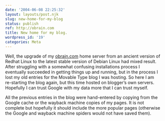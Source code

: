 ```yaml
---
date: '2004-06-08 22:25:32'
layout: layouts/post.njk
slug: new-home-for-my-blog
status: publish
ref: http://obrain.com
title: New home for my blog.
wordpress_id: '19'
categories: Meta
---
```


Well, the upgrade of my [obrain.com](http://obrain.com) home server from an ancient version of Redhat Linux to the latest stable version of Debian Linux had mixed result.  After struggling with a somewhat confusing installations process I eventually succeeded in getting things up and running, but in the process I lost my old entries for the Movable Type blog I was hosting.  So here I am re-starting the blog again, but this time hosted on blogger’s own servers.  Hopefully I can trust Google with my data more that I can trust myself.

All the previous entries in the blog were hand-entered by copying from the Google cache or the wayback machine copies of my pages.  It is not complete but hopefully it should include the more popular pages (otherwise the Google and wayback machine spiders would not have saved them).

